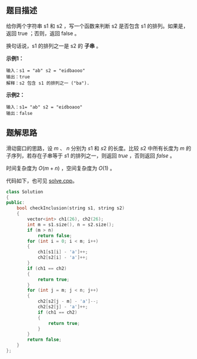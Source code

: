 ## 题目描述

给你两个字符串 s1 和 s2 ，写一个函数来判断 s2 是否包含 s1 的排列。如果是，返回 true ；否则，返回 false 。

换句话说，s1 的排列之一是 s2 的 **子串** 。

**示例1：**

```
输入：s1 = "ab" s2 = "eidbaooo"
输出：true
解释：s2 包含 s1 的排列之一 ("ba").
```

**示例2：**

```
输入：s1= "ab" s2 = "eidboaoo"
输出：false
```

## 题解思路

滑动窗口的思路，设 $m$ 、 $n$ 分别为 $s1$ 和 $s2$ 的长度。比较 $s2$ 中所有长度为 $m$ 的子序列，若存在子串等于 $s1$ 的排列之一，则返回 $true$ ，否则返回 $false$ 。

时间复杂度为 $O(m+n)$ ，空间复杂度为 $O(1)$ 。

代码如下，也可见 [solve.cpp](./solve.cpp)。

```c++
class Solution
{
public:
    bool checkInclusion(string s1, string s2)
    {
        vector<int> ch1(26), ch2(26);
        int m = s1.size(), n = s2.size();
        if (m > n)
            return false;
        for (int i = 0; i < m; i++)
        {
            ch1[s1[i] - 'a']++;
            ch2[s2[i] - 'a']++;
        }
        if (ch1 == ch2)
        {
            return true;
        }
        for (int j = m; j < n; j++)
        {
            ch2[s2[j - m] - 'a']--;
            ch2[s2[j] - 'a']++;
            if (ch1 == ch2)
            {
                return true;
            }
        }
        return false;
    }
};

```
